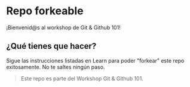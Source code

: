 # Repo forkeable

¡Bienvenid@s al workshop de Git & Github 101!

## ¿Qué tienes que hacer?
Sigue las instrucciones listadas en Learn para poder "forkear" este repo
exitosamente. No te saltes ningún paso.

> Este repo es parte del Workshop Git & Github 101.
